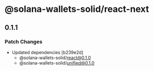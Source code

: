 # @solana-wallets-solid/react-next

## 0.1.1

### Patch Changes

- Updated dependencies [b239e2d]
  - @solana-wallets-solid/react@0.1.0
  - @solana-wallets-solid/unified@0.1.0
